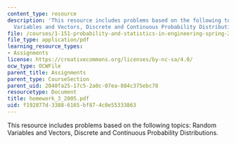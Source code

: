 ```yaml
---
content_type: resource
description: 'This resource includes problems based on the following topics: Random
  Variables and Vectors, Discrete and Continuous Probability Distributions.'
file: /courses/1-151-probability-and-statistics-in-engineering-spring-2005/f192877d33886165bf874c0e55333863_homework_3_2005.pdf
file_type: application/pdf
learning_resource_types:
- Assignments
license: https://creativecommons.org/licenses/by-nc-sa/4.0/
ocw_type: OCWFile
parent_title: Assignments
parent_type: CourseSection
parent_uid: 2040fa25-17c5-2a0c-07ea-884c375ebc78
resourcetype: Document
title: homework_3_2005.pdf
uid: f192877d-3388-6165-bf87-4c0e55333863
---
```

This resource includes problems based on the following topics: Random Variables and Vectors, Discrete and Continuous Probability Distributions.